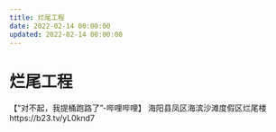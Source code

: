 ```yaml
---
title: 烂尾工程
date: 2022-02-14 00:00:00
updated: 2022-02-14 00:00:00
---
```


# 烂尾工程

【“对不起，我提桶跑路了”-哔哩哔哩】 海阳县凤区海滨沙滩度假区烂尾楼https://b23.tv/yL0knd7
